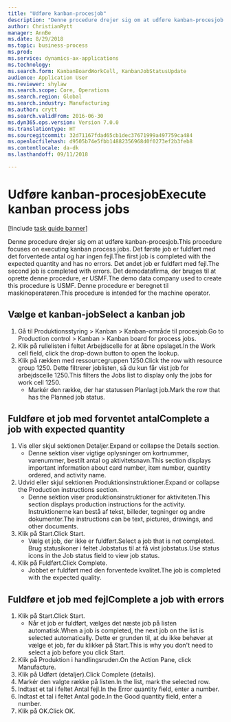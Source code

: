```yaml
--- 
title: "Udføre kanban-procesjob"
description: "Denne procedure drejer sig om at udføre kanban-procesjob."
author: ChristianRytt
manager: AnnBe
ms.date: 8/29/2018
ms.topic: business-process
ms.prod: 
ms.service: dynamics-ax-applications
ms.technology: 
ms.search.form: KanbanBoardWorkCell, KanbanJobStatusUpdate
audience: Application User
ms.reviewer: shylaw
ms.search.scope: Core, Operations
ms.search.region: Global
ms.search.industry: Manufacturing
ms.author: crytt
ms.search.validFrom: 2016-06-30
ms.dyn365.ops.version: Version 7.0.0
ms.translationtype: HT
ms.sourcegitcommit: 32d71167fdad65cb1dec37671999a497759ca484
ms.openlocfilehash: d9505b74e5fbb14882356968d0f0273ef2b3feb8
ms.contentlocale: da-dk
ms.lasthandoff: 09/11/2018

---
```

# <a name="execute-kanban-process-jobs"></a><span data-ttu-id="24776-103">Udføre kanban-procesjob</span><span class="sxs-lookup"><span data-stu-id="24776-103">Execute kanban process jobs</span></span>

[!include [task guide banner](../../includes/task-guide-banner.md)]

<span data-ttu-id="24776-104">Denne procedure drejer sig om at udføre kanban-procesjob.</span><span class="sxs-lookup"><span data-stu-id="24776-104">This procedure focuses on executing kanban process jobs.</span></span> <span data-ttu-id="24776-105">Det første job er fuldført med det forventede antal og har ingen fejl.</span><span class="sxs-lookup"><span data-stu-id="24776-105">The first job is completed with the expected quantity and has no errors.</span></span> <span data-ttu-id="24776-106">Det andet job er fuldført med fejl.</span><span class="sxs-lookup"><span data-stu-id="24776-106">The second job is completed with errors.</span></span> <span data-ttu-id="24776-107">Det demodatafirma, der bruges til at oprette denne procedure, er USMF.</span><span class="sxs-lookup"><span data-stu-id="24776-107">The demo data company used to create this procedure is USMF.</span></span> <span data-ttu-id="24776-108">Denne procedure er beregnet til maskinoperatøren.</span><span class="sxs-lookup"><span data-stu-id="24776-108">This procedure is intended for the machine operator.</span></span>


## <a name="select-a-kanban-job"></a><span data-ttu-id="24776-109">Vælge et kanban-job</span><span class="sxs-lookup"><span data-stu-id="24776-109">Select a kanban job</span></span>
1. <span data-ttu-id="24776-110">Gå til Produktionsstyring > Kanban > Kanban-område til procesjob.</span><span class="sxs-lookup"><span data-stu-id="24776-110">Go to Production control > Kanban > Kanban board for process jobs.</span></span>
2. <span data-ttu-id="24776-111">Klik på rullelisten i feltet Arbejdscelle for at åbne opslaget.</span><span class="sxs-lookup"><span data-stu-id="24776-111">In the Work cell field, click the drop-down button to open the lookup.</span></span>
3. <span data-ttu-id="24776-112">Klik på rækken med ressourcegruppen 1250.</span><span class="sxs-lookup"><span data-stu-id="24776-112">Click the row with resource group 1250.</span></span> <span data-ttu-id="24776-113">Dette filtrerer joblisten, så du kun får vist job for arbejdscelle 1250.</span><span class="sxs-lookup"><span data-stu-id="24776-113">This filters the Jobs list to display only the jobs for work cell 1250.</span></span>
    * <span data-ttu-id="24776-114">Markér den række, der har statussen Planlagt job.</span><span class="sxs-lookup"><span data-stu-id="24776-114">Mark the row that has the Planned job status.</span></span>  

## <a name="complete-a-job-with-expected-quantity"></a><span data-ttu-id="24776-115">Fuldføre et job med forventet antal</span><span class="sxs-lookup"><span data-stu-id="24776-115">Complete a job with expected quantity</span></span>
1. <span data-ttu-id="24776-116">Vis eller skjul sektionen Detaljer.</span><span class="sxs-lookup"><span data-stu-id="24776-116">Expand or collapse the Details section.</span></span>
    * <span data-ttu-id="24776-117">Denne sektion viser vigtige oplysninger om kortnummer, varenummer, bestilt antal og aktivitetsnavn.</span><span class="sxs-lookup"><span data-stu-id="24776-117">This section displays important information about card number, item number, quantity ordered, and activity name.</span></span>  
2. <span data-ttu-id="24776-118">Udvid eller skjul sektionen Produktionsinstruktioner.</span><span class="sxs-lookup"><span data-stu-id="24776-118">Expand or collapse the Production instructions section.</span></span>
    * <span data-ttu-id="24776-119">Denne sektion viser produktionsinstruktioner for aktiviteten.</span><span class="sxs-lookup"><span data-stu-id="24776-119">This section displays production instructions for the activity.</span></span> <span data-ttu-id="24776-120">Instruktionerne kan bestå af tekst, billeder, tegninger og andre dokumenter.</span><span class="sxs-lookup"><span data-stu-id="24776-120">The instructions can be text, pictures, drawings, and other documents.</span></span>  
3. <span data-ttu-id="24776-121">Klik på Start.</span><span class="sxs-lookup"><span data-stu-id="24776-121">Click Start.</span></span>
    * <span data-ttu-id="24776-122">Vælg et job, der ikke er fuldført.</span><span class="sxs-lookup"><span data-stu-id="24776-122">Select a job that is not completed.</span></span> <span data-ttu-id="24776-123">Brug statusikoner i feltet Jobstatus til at få vist jobstatus.</span><span class="sxs-lookup"><span data-stu-id="24776-123">Use status icons in the Job status field to view job status.</span></span>      
4. <span data-ttu-id="24776-124">Klik på Fuldført.</span><span class="sxs-lookup"><span data-stu-id="24776-124">Click Complete.</span></span>
    * <span data-ttu-id="24776-125">Jobbet er fuldført med den forventede kvalitet.</span><span class="sxs-lookup"><span data-stu-id="24776-125">The job is completed with the expected quality.</span></span>  

## <a name="complete-a-job-with-errors"></a><span data-ttu-id="24776-126">Fuldføre et job med fejl</span><span class="sxs-lookup"><span data-stu-id="24776-126">Complete a job with errors</span></span>
1. <span data-ttu-id="24776-127">Klik på Start.</span><span class="sxs-lookup"><span data-stu-id="24776-127">Click Start.</span></span>
    * <span data-ttu-id="24776-128">Når et job er fuldført, vælges det næste job på listen automatisk.</span><span class="sxs-lookup"><span data-stu-id="24776-128">When a job is completed, the next job on the list is selected automatically.</span></span> <span data-ttu-id="24776-129">Dette er grunden til, at du ikke behøver at vælge et job, før du klikker på Start.</span><span class="sxs-lookup"><span data-stu-id="24776-129">This is why you don't need to select a job before you click Start.</span></span>  
2. <span data-ttu-id="24776-130">Klik på Produktion i handlingsruden.</span><span class="sxs-lookup"><span data-stu-id="24776-130">On the Action Pane, click Manufacture.</span></span>
3. <span data-ttu-id="24776-131">Klik på Udført (detaljer).</span><span class="sxs-lookup"><span data-stu-id="24776-131">Click Complete (details).</span></span>
4. <span data-ttu-id="24776-132">Markér den valgte række på listen.</span><span class="sxs-lookup"><span data-stu-id="24776-132">In the list, mark the selected row.</span></span>
5. <span data-ttu-id="24776-133">Indtast et tal i feltet Antal fejl.</span><span class="sxs-lookup"><span data-stu-id="24776-133">In the Error quantity field, enter a number.</span></span>
6. <span data-ttu-id="24776-134">Indtast et tal i feltet Antal gode.</span><span class="sxs-lookup"><span data-stu-id="24776-134">In the Good quantity field, enter a number.</span></span>
7. <span data-ttu-id="24776-135">Klik på OK.</span><span class="sxs-lookup"><span data-stu-id="24776-135">Click OK.</span></span>



